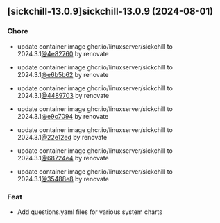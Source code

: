 

## [sickchill-13.0.9]sickchill-13.0.9 (2024-08-01)

### Chore



- update container image ghcr.io/linuxserver/sickchill to 2024.3.1[@4e82760](https://github.com/4e82760) by renovate

- update container image ghcr.io/linuxserver/sickchill to 2024.3.1[@e6b5b62](https://github.com/e6b5b62) by renovate

- update container image ghcr.io/linuxserver/sickchill to 2024.3.1[@4489703](https://github.com/4489703) by renovate

- update container image ghcr.io/linuxserver/sickchill to 2024.3.1[@e9c7094](https://github.com/e9c7094) by renovate

- update container image ghcr.io/linuxserver/sickchill to 2024.3.1[@22e12ed](https://github.com/22e12ed) by renovate

- update container image ghcr.io/linuxserver/sickchill to 2024.3.1[@68724e4](https://github.com/68724e4) by renovate

- update container image ghcr.io/linuxserver/sickchill to 2024.3.1[@35488e8](https://github.com/35488e8) by renovate

### Feat



- Add questions.yaml files for various system charts